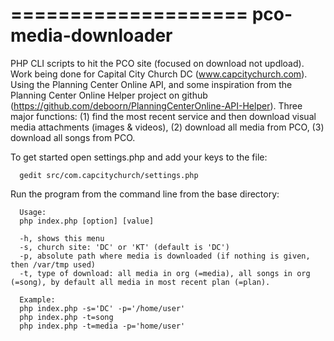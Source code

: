 ====================
pco-media-downloader
====================

PHP CLI scripts to hit the PCO site (focused on download not updload).  Work being done for Capital City Church DC (www.capcitychurch.com).  Using the Planning Center Online API, and some inspiration from the Planning Center Online Helper project on github (https://github.com/deboorn/PlanningCenterOnline-API-Helper).  Three major functions: (1)  find the most recent service and then download visual media attachments (images &amp; videos), (2) download all media from PCO, (3) download all songs from PCO.

To get started open settings.php and add your keys to the file:

      gedit src/com.capcitychurch/settings.php

Run the program from the command line from the base directory:

      Usage:
      php index.php [option] [value]

      -h, shows this menu
      -s, church site: 'DC' or 'KT' (default is 'DC')
      -p, absolute path where media is downloaded (if nothing is given, then /var/tmp used)
      -t, type of download: all media in org (=media), all songs in org (=song), by default all media in most recent plan (=plan).

      Example:
      php index.php -s='DC' -p='/home/user'
      php index.php -t=song
      php index.php -t=media -p='home/user'

